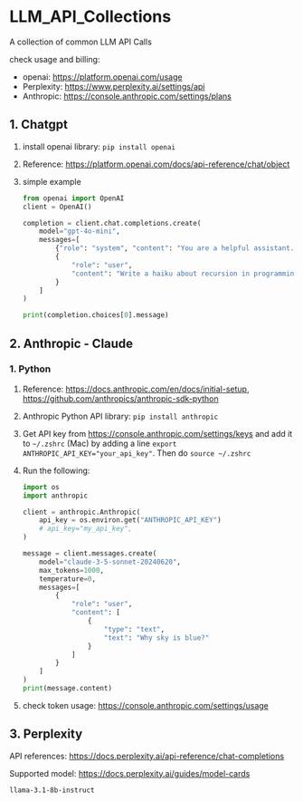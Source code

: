 # LLM_API_Collections
A collection of common LLM API Calls

check usage and billing:

- openai: https://platform.openai.com/usage
- Perplexity: https://www.perplexity.ai/settings/api
- Anthropic: https://console.anthropic.com/settings/plans



## 1. Chatgpt

1. install openai library: `pip install openai`

2. Reference: https://platform.openai.com/docs/api-reference/chat/object

3. simple example

   ```python
   from openai import OpenAI
   client = OpenAI()
   
   completion = client.chat.completions.create(
       model="gpt-4o-mini",
       messages=[
           {"role": "system", "content": "You are a helpful assistant."},
           {
               "role": "user",
               "content": "Write a haiku about recursion in programming."
           }
       ]
   )
   
   print(completion.choices[0].message)
   ```

   



## 2. Anthropic - Claude

### 1. Python

1. Reference: https://docs.anthropic.com/en/docs/initial-setup, https://github.com/anthropics/anthropic-sdk-python

2. Anthropic Python API library: `pip install anthropic`

3. Get API key from https://console.anthropic.com/settings/keys and add it to `~/.zshrc` (Mac) by adding a line `export ANTHROPIC_API_KEY="your_api_key"`. Then do `source ~/.zshrc`

4. Run the following:

   ```python
   import os
   import anthropic
   
   client = anthropic.Anthropic(
       api_key = os.environ.get("ANTHROPIC_API_KEY")
       # api_key="my_api_key",
   )
   
   message = client.messages.create(
       model="claude-3-5-sonnet-20240620",
       max_tokens=1000,
       temperature=0,
       messages=[
           {
               "role": "user",
               "content": [
                   {
                       "type": "text",
                       "text": "Why sky is blue?"
                   }
               ]
           }
       ]
   )
   print(message.content)
   ```

5. check token usage: https://console.anthropic.com/settings/usage





## 3. Perplexity

API references: https://docs.perplexity.ai/api-reference/chat-completions

Supported model: https://docs.perplexity.ai/guides/model-cards

`llama-3.1-8b-instruct`

